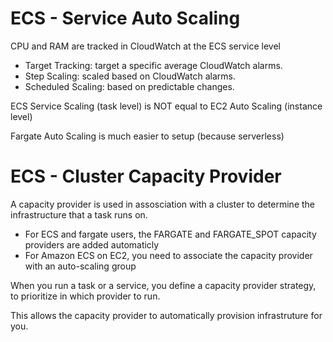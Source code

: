 # ECS - Service Auto Scaling

CPU and RAM are tracked in CloudWatch at the ECS service level
- Target Tracking: target a specific average CloudWatch alarms.
- Step Scaling: scaled based on CloudWatch alarms.
- Scheduled Scaling: based on predictable changes.

ECS Service Scaling (task level) is NOT equal to EC2 Auto Scaling (instance level)

Fargate Auto Scaling is much easier to setup (because serverless)

# ECS - Cluster Capacity Provider

A capacity provider is used in assosciation with a cluster to determine the infrastructure that a task runs on.
- For ECS and fargate users, the FARGATE and FARGATE_SPOT capacity providers are added automaticly
- For Amazon ECS on EC2, you need to associate the capacity provider with an auto-scaling group

When you run a task or a service, you define a capacity provider strategy, to prioritize in which provider to run.

This allows the capacity provider to automatically provision infrastruture for you.